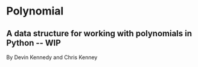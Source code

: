 # Polynomial

## A data structure for working with polynomials in Python -- WIP
By Devin Kennedy and Chris Kenney
